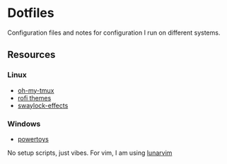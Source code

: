 # Dotfiles
Configuration files and notes for configuration I run on different systems.

## Resources
### Linux
- [oh-my-tmux](https://github.com/gpakosz/.tmux)
- [rofi themes](https://github.com/adi1090x/rofi)
- [swaylock-effects](https://github.com/mortie/swaylock-effects)

### Windows
- [powertoys](https://learn.microsoft.com/en-us/windows/powertoys/)

No setup scripts, just vibes. For vim, I am using [lunarvim](https://www.lunarvim.org)
